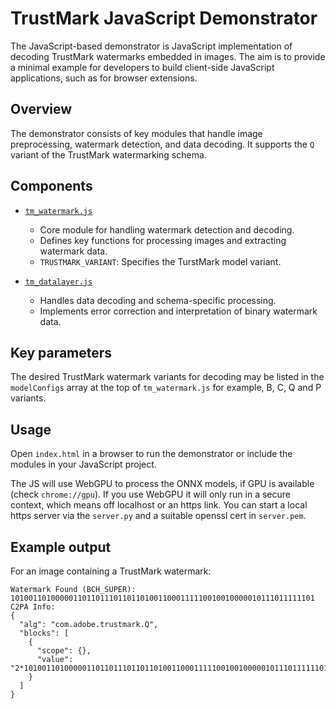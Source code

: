 # TrustMark JavaScript Demonstrator

The JavaScript-based demonstrator is JavaScript implementation of decoding TrustMark watermarks embedded in images. The aim is to provide a minimal example for developers to build client-side JavaScript applications, such as for browser extensions.

## Overview

The demonstrator consists of key modules that handle image preprocessing, watermark detection, and data decoding. It supports the `Q` variant of the TrustMark watermarking schema.

## Components

- [`tm_watermark.js`](https://github.com/adobe/trustmark/blob/main/js/tm_watermark.js)
  - Core module for handling watermark detection and decoding.
  - Defines key functions for processing images and extracting watermark data.
  - `TRUSTMARK_VARIANT`: Specifies the TurstMark model variant.

- [`tm_datalayer.js`](https://github.com/adobe/trustmark/blob/main/js/tm_datalayer.js)
  - Handles data decoding and schema-specific processing.
  - Implements error correction and interpretation of binary watermark data.

## Key parameters

The desired TrustMark watermark variants for decoding may be listed in the `modelConfigs` array at the top of `tm_watermark.js` for example, B, C, Q and P variants.

## Usage

Open `index.html` in a browser to run the demonstrator or include the modules in your JavaScript project.

The JS will use WebGPU to process the ONNX models, if GPU is available (check `chrome://gpu`).  If you use WebGPU it will only run in a secure context, which means off localhost or an https link.  You can start a local https server via the `server.py` and a suitable openssl cert in `server.pem`.

## Example output

For an image containing a TrustMark watermark:

```
Watermark Found (BCH_SUPER):
10100110100000110110111011011010011000111110010010000010111011111101
C2PA Info:
{
  "alg": "com.adobe.trustmark.Q",
  "blocks": [
    {
      "scope": {},
      "value": "2*10100110100000110110111011011010011000111110010010000010111011111101"
    }
  ]
}
```

